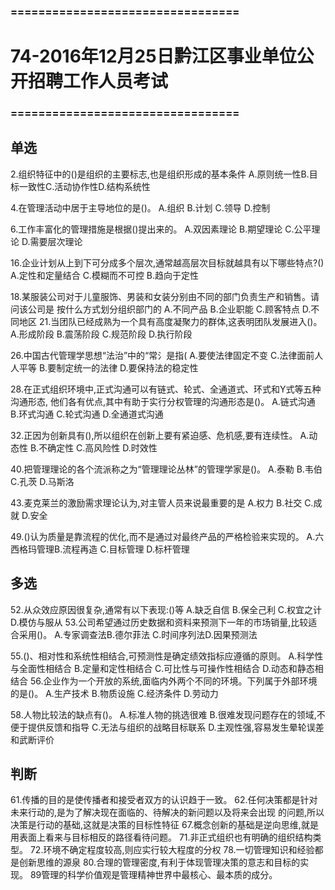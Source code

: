 ### =================================
# 74-2016年12月25日黔江区事业单位公开招聘工作人员考试
### =================================
## 单选
2.组织特征中的()是组织的主要标志,也是组织形成的基本条件
A.原则统一性B.目标一致性C.活动协作性D.结构系统性

4.在管理活动中居于主导地位的是()。
A.组织
B.计划
C.领导
D.控制

6.工作丰富化的管理措施是根据()提出来的。
A.双因素理论
B.期望理论
C.公平理论
D.需要层次理论

16.企业计划从上到下可分成多个层次,通常越高层次目标就越具有以下哪些特点?()
A.定性和定量结合
C.模糊而不可控
B.趋向于定性

18.某服装公司对于儿童服饰、男装和女装分别由不同的部门负责生产和销售。请问该公司是
按什么方式划分组织部门的
A.不同产品
B.企业职能
C.顾客特点
D.不同地区
21.当团队已经成熟为一个具有高度凝聚力的群体,这表明团队发展进入()。
A.形成阶段
B.震荡阶段
C.规范阶段
D.执行阶段


26.中国古代管理学思想“法治”中的“常氵是指(
A.要使法律固定不变
C.法律面前人人平等
B.要制定统一的法律
D.要保持法的稳定性

28.在正式组织环境中,正式沟通可以有链式、轮式、全通道式、环式和Y式等五种沟通形态,
他们各有优点,其中有助于实行分权管理的沟通形态是()。
A.链式沟通
B.环式沟通
C.轮式沟通
D.全通道式沟通

32.正因为创新具有(),所以组织在创新上要有紧迫感、危机感,要有连续性。
A.动态性
B.不确定性
C.高风险性
D.时效性

40.把管理理论的各个流派称之为“管理理论丛林”的管理学家是()。
A.泰勒
B.韦伯
C.孔茨
D.马斯洛

43.麦克莱兰的激励需求理论认为,对主管人员来说最重要的是
A.权力
B.社交
C.成就
D.安全

49.()认为质量是靠流程的优化,而不是通过对最终产品的严格检验来实现的。
A.六西格玛管理B.流程再造
C.目标管理
D.标杆管理

## 多选
52.从众效应原因很复杂,通常有以下表现:()等
A.缺乏自信
B.保全己利
C.权宜之计
D.模仿与服从
53.公司希望通过历史数据和资料来预测下一年的市场销量,比较适合采用()。
A.专家调查法B.德尔菲法
C.时间序列法D.因果预测法

55.()、相对性和系统性相结合,可预测性是确定绩效指标应遵循的原则。
A.科学性与全面性相结合
B.定量和定性相结合
C.可比性与可操作性相结合
D.动态和静态相结合
56.企业作为一个开放的系统,面临内外两个不同的环境。下列属于外部环境的是()。
A.生产技术
B.物质设施
C.经济条件
D.劳动力


58.人物比较法的缺点有()。
A.标准人物的挑选很难
B.很难发现问题存在的领域,不便于提供反馈和指导
C.无法与组织的战略目标联系
D.主观性强,容易发生晕轮误差和武断评价

## 判断
61.传播的目的是使传播者和接受者双方的认识趋于一致。
62.任何决策都是针对未来行动的,是为了解决现在面临的、待解决的新问题以及将来会出现
的问题,所以决策是行动的基础,这就是决策的目标性特征
67.概念创新的基础是逆向思维,就是用表面上看来与目标相反的路径看待问题。
71.非正式组织也有明确的组织结构类型。
72.环境不确定程度较高,则应实行较大程度的分权
78.一切管理知识和经验都是创新思维的源泉
80.合理的管理密度,有利于体现管理决策的意志和目标的实现。
89管理的科学价值观是管理精神世界中最核心、最本质的成分。
